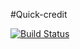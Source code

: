 #Quick-credit

[![Build Status](https://travis-ci.org/Emuohwo/quick-credit.svg?branch=development)](https://travis-ci.org/Emuohwo/quick-credit)